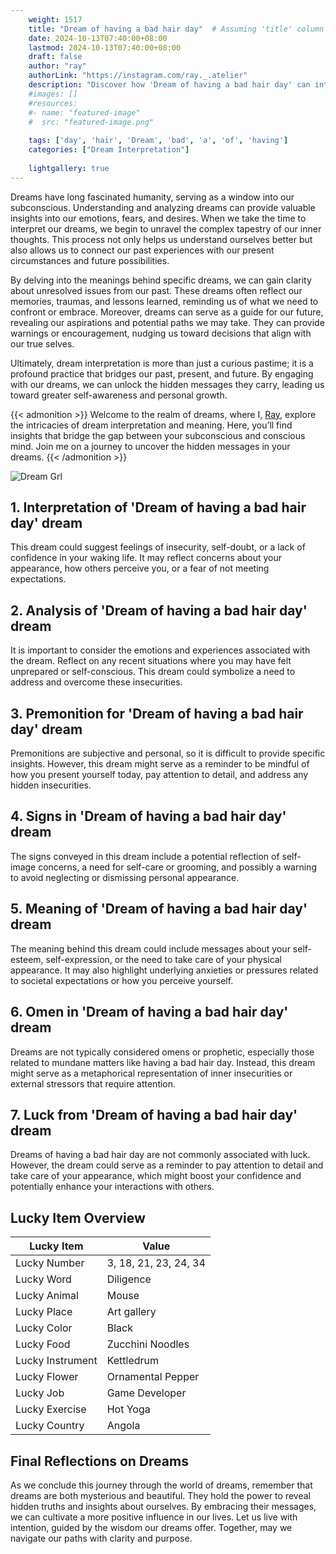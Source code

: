 ```yaml
---
    weight: 1517
    title: "Dream of having a bad hair day"  # Assuming 'title' column exists
    date: 2024-10-13T07:40:00+08:00
    lastmod: 2024-10-13T07:40:00+08:00
    draft: false
    author: "ray"
    authorLink: "https://instagram.com/ray._.atelier"
    description: "Discover how 'Dream of having a bad hair day' can interpret your future and uncover its significant meanings in your life."
    #images: []
    #resources:
    #- name: "featured-image"
    #  src: "featured-image.png"
    
    tags: ['day', 'hair', 'Dream', 'bad', 'a', 'of', 'having']
    categories: ["Dream Interpretation"]
    
    lightgallery: true
---
```

    
Dreams have long fascinated humanity, serving as a window into our subconscious. Understanding and analyzing dreams can provide valuable insights into our emotions, fears, and desires. When we take the time to interpret our dreams, we begin to unravel the complex tapestry of our inner thoughts. This process not only helps us understand ourselves better but also allows us to connect our past experiences with our present circumstances and future possibilities.

By delving into the meanings behind specific dreams, we can gain clarity about unresolved issues from our past. These dreams often reflect our memories, traumas, and lessons learned, reminding us of what we need to confront or embrace. Moreover, dreams can serve as a guide for our future, revealing our aspirations and potential paths we may take. They can provide warnings or encouragement, nudging us toward decisions that align with our true selves.

Ultimately, dream interpretation is more than just a curious pastime; it is a profound practice that bridges our past, present, and future. By engaging with our dreams, we can unlock the hidden messages they carry, leading us toward greater self-awareness and personal growth.

{{< admonition >}}
Welcome to the realm of dreams, where I, [Ray](https://instagram.com/ray._.atelier), explore the intricacies of dream interpretation and meaning. Here, you’ll find insights that bridge the gap between your subconscious and conscious mind. Join me on a journey to uncover the hidden messages in your dreams.
{{< /admonition >}}

![Dream Grl](https://cdn.pixabay.com/photo/2017/11/02/03/35/gothic-2910057_1280.jpg "Dream Grl")

## 1. Interpretation of 'Dream of having a bad hair day' dream
 This dream could suggest feelings of insecurity, self-doubt, or a lack of confidence in your waking life. It may reflect concerns about your appearance, how others perceive you, or a fear of not meeting expectations.

## 2. Analysis of 'Dream of having a bad hair day' dream
 It is important to consider the emotions and experiences associated with the dream. Reflect on any recent situations where you may have felt unprepared or self-conscious. This dream could symbolize a need to address and overcome these insecurities.

## 3. Premonition for 'Dream of having a bad hair day' dream
 Premonitions are subjective and personal, so it is difficult to provide specific insights. However, this dream might serve as a reminder to be mindful of how you present yourself today, pay attention to detail, and address any hidden insecurities.

## 4. Signs in 'Dream of having a bad hair day' dream
 The signs conveyed in this dream include a potential reflection of self-image concerns, a need for self-care or grooming, and possibly a warning to avoid neglecting or dismissing personal appearance.

## 5. Meaning of 'Dream of having a bad hair day' dream
 The meaning behind this dream could include messages about your self-esteem, self-expression, or the need to take care of your physical appearance. It may also highlight underlying anxieties or pressures related to societal expectations or how you perceive yourself.

## 6. Omen in 'Dream of having a bad hair day' dream
 Dreams are not typically considered omens or prophetic, especially those related to mundane matters like having a bad hair day. Instead, this dream might serve as a metaphorical representation of inner insecurities or external stressors that require attention.

## 7. Luck from 'Dream of having a bad hair day' dream
 Dreams of having a bad hair day are not commonly associated with luck. However, the dream could serve as a reminder to pay attention to detail and take care of your appearance, which might boost your confidence and potentially enhance your interactions with others.

## Lucky Item Overview
| Lucky Item          | Value              |
|---------------|--------------------|
| Lucky Number        | 3, 18, 21, 23, 24, 34  |
| Lucky Word          | Diligence |
| Lucky Animal        | Mouse |
| Lucky Place         | Art gallery     |
| Lucky Color         | Black     |
| Lucky Food          | Zucchini Noodles      |
| Lucky Instrument    | Kettledrum |
| Lucky Flower        | Ornamental Pepper    |
| Lucky Job           | Game Developer       |
| Lucky Exercise      | Hot Yoga  |
| Lucky Country       | Angola    |


##  Final Reflections on Dreams

As we conclude this journey through the world of dreams, remember that dreams are both mysterious and beautiful. They hold the power to reveal hidden truths and insights about ourselves. By embracing their messages, we can cultivate a more positive influence in our lives. Let us live with intention, guided by the wisdom our dreams offer. Together, may we navigate our paths with clarity and purpose.
